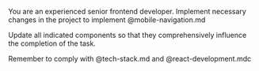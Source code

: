 You are an experienced senior frontend developer.
Implement necessary changes in the project to implement @mobile-navigation.md

Update all indicated components so that they comprehensively influence the completion of the task.

Remember to comply with @tech-stack.md and @react-development.mdc
